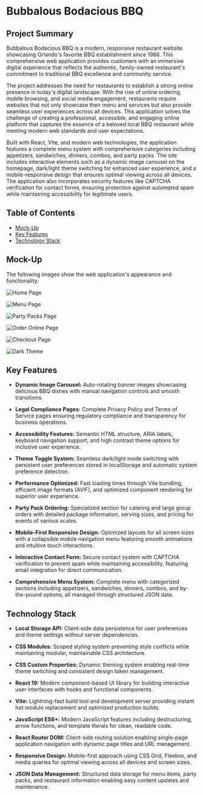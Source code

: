 # Bubbalous Bodacious BBQ

## Project Summary

Bubbalous Bodacious BBQ is a modern, responsive restaurant website showcasing Orlando's favorite BBQ establishment since 1986. This comprehensive web application provides customers with an immersive digital experience that reflects the authentic, family-owned restaurant's commitment to traditional BBQ excellence and community service.

The project addresses the need for restaurants to establish a strong online presence in today's digital landscape. With the rise of online ordering, mobile browsing, and social media engagement, restaurants require websites that not only showcase their menu and services but also provide seamless user experiences across all devices. This application solves the challenge of creating a professional, accessible, and engaging online platform that captures the essence of a beloved local BBQ restaurant while meeting modern web standards and user expectations.

Built with React, Vite, and modern web technologies, the application features a complete menu system with comprehensive categories including appetizers, sandwiches, dinners, combos, and party packs. The site includes interactive elements such as a dynamic image carousel on the homepage, dark/light theme switching for enhanced user experience, and a mobile-responsive design that ensures optimal viewing across all devices. The application also incorporates security features like CAPTCHA verification for contact forms, ensuring protection against automated spam while maintaining accessibility for legitimate users.

## Table of Contents

- [Mock-Up](#mock-up)
- [Key Features](#key-features)
- [Technology Stack](#technology-stack)

## Mock-Up

The following images show the web application's appearance and functionality:

![Home Page](./src/assets/screenshots/homePage.png)

![Menu Page](./src/assets/screenshots/menuPage.png)

![Party Packs Page](./src/assets/screenshots/partyPacksPage.png)

![Order Online Page](./src/assets/screenshots/orderOnlinePage.png)

![Checkout Page](./src/assets/screenshots/checkout.png)

![Dark Theme](./src/assets/screenshots/darkTheme.png)

## Key Features

- **Dynamic Image Carousel:** Auto-rotating banner images showcasing delicious BBQ dishes with manual navigation controls and smooth transitions.

- **Legal Compliance Pages:** Complete Privacy Policy and Terms of Service pages ensuring regulatory compliance and transparency for business operations.

- **Accessibility Features:** Semantic HTML structure, ARIA labels, keyboard navigation support, and high contrast theme options for inclusive user experience.

- **Theme Toggle System:** Seamless dark/light mode switching with persistent user preferences stored in localStorage and automatic system preference detection.

- **Performance Optimized:** Fast loading times through Vite bundling, efficient image formats (AVIF), and optimized component rendering for superior user experience.

- **Party Pack Ordering:** Specialized section for catering and large group orders with detailed package information, serving sizes, and pricing for events of various scales.

- **Mobile-First Responsive Design:** Optimized layouts for all screen sizes with a collapsible mobile navigation menu featuring smooth animations and intuitive touch interactions.

- **Interactive Contact Form:** Secure contact system with CAPTCHA verification to prevent spam while maintaining accessibility, featuring email integration for direct communication.

- **Comprehensive Menu System:** Complete menu with categorized sections including appetizers, sandwiches, dinners, combos, and by-the-pound options, all managed through structured JSON data.

## Technology Stack

- **Local Storage API:** Client-side data persistence for user preferences and theme settings without server dependencies.

- **CSS Modules:** Scoped styling system preventing style conflicts while maintaining modular, maintainable CSS architecture.

- **CSS Custom Properties:** Dynamic theming system enabling real-time theme switching and consistent design token management.

- **React 19:** Modern component-based UI library for building interactive user interfaces with hooks and functional components.

- **Vite:** Lightning-fast build tool and development server providing instant hot module replacement and optimized production builds.

- **JavaScript ES6+:** Modern JavaScript features including destructuring, arrow functions, and template literals for clean, readable code.

- **React Router DOM:** Client-side routing solution enabling single-page application navigation with dynamic page titles and URL management.

- **Responsive Design:** Mobile-first approach using CSS Grid, Flexbox, and media queries for optimal viewing across all devices and screen sizes.

- **JSON Data Management:** Structured data storage for menu items, party packs, and restaurant information enabling easy content updates and maintenance.
